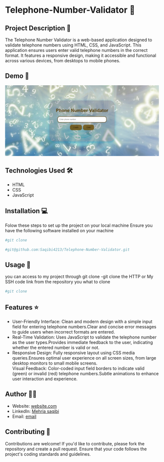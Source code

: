 # Telephone-Number-Validator 🚀

## Project Description 📝

The Telephone Number Validator is a web-based application designed to validate telephone numbers using HTML, CSS, and JavaScript.
This application ensures users enter valid telephone numbers in the correct format. It features a responsive design, making it accessible and functional across various devices, from desktops to mobile phones.

## Demo 📸


![Demo](./phone-validator.png)

## Technologies Used 🛠️


- HTML
- CSS
- JavaScript

## Installation 💻


Folow these steps to set up the project on your local machine 
Ensure you have the following software installed on your machine

```bash
#git clone
```
```bash
#git@github.com:Saqibi4213/Telephone-Number-Validator.git
```

## Usage 🎯


you can access to my project through git clone 
-git clone the HTTP or My SSH code link from the repository you what to clone 

```bash
#git clone
```

## Features ⭐

- User-Friendly Interface: Clean and modern design with a simple input field for entering telephone numbers.Clear and concise error messages to guide users when incorrect formats are entered.<br>
- Real-Time Validation: Uses JavaScript to validate the telephone number as the user types.Provides immediate feedback to the user, indicating whether the entered number is valid or not.<br>
- Responsive Design: Fully responsive layout using CSS media queries.Ensures optimal user experience on all screen sizes, from large desktop monitors to small mobile screens.<br>
Visual Feedback: Color-coded input field borders to indicate valid (green) or invalid (red) telephone numbers.Subtle animations to enhance user interaction and experience.

## Author 👩‍💻
- Website: [website.com](https://saqibi4213.github.io/Roman-numeral-converter/)
- LinkedIn: [Mehria saqibi](https://www.linkedin.com/in/mehria-saqibi-a386a41a1?utm_source=share&utm_campaign=share_via&utm_content=profile&utm_medium=android_app)
- Email: [email](mosawermh@gmail.com)

## Contributing 🤝

Contributions are welcome! If you'd like to contribute, please fork the repository and create a pull request. Ensure that your code follows the project's coding standards and guidelines.



